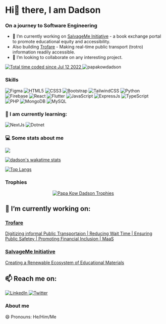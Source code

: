 # Hi👋 there, I am Dadson
### On a journey to Software Engineering
<ul>
  <li>
    🔭 I’m currently working on <a href="https://salvage-me.vercel.app/">SalvageMe Initiative</a> - a book exchange portal to promote educational equity and accessibility.
  </li>
  <li>
     Also building <a href="https://play.google.com/store/apps/details?id=com.aimscommunity.trofare&hl=en_US">Trofare</a> - Making real-time public transport (trotro) information readily accessible.
  </li>
  <li>
    👯 I’m looking to collaborate on any interesting project.
  </li>
</ul>
<p>
  <a href="https://wakatime.com/@f2284d1e-efa6-4e55-b341-58ef51685895">
    <img src="https://wakatime.com/badge/user/f2284d1e-efa6-4e55-b341-58ef51685895.svg" alt="Total time coded since Jul 12 2022" />
  </a>
  <a>
    <img src="https://komarev.com/ghpvc/?username=papakowdadson&label=Profile%20views&color=0e75b6&style=flat" alt="papakowdadson" />
  </a>
</p>

### Skills
<p>
<!--
<img  alt="Adobe Photoshop" src="https://img.shields.io/badge/adobe%20photoshop-%2331A8FF.svg?style=for-the-badge&logo=adobe%20photoshop&logoColor=white"/>
-->
<img  alt="Figma" src="https://img.shields.io/badge/figma-%23F24E1E.svg?style=for-the-badge&logo=figma&logoColor=white"/>

<img  alt="HTML5" src="https://img.shields.io/badge/html5-%23E34F26.svg?style=for-the-badge&logo=html5&logoColor=white"/>

<img  alt="CSS3" src="https://img.shields.io/badge/css3-%231572B6.svg?style=for-the-badge&logo=css3&logoColor=white"/>

<img  alt="Bootstrap" src="https://img.shields.io/badge/bootstrap-%23563D7C.svg?style=for-the-badge&logo=bootstrap&logoColor=white"/>

<img  alt="TailwindCSS" src="https://img.shields.io/badge/tailwindcss-%23563D7C.svg?style=for-the-badge&logo=tailwindcss&logoColor=white"/>

<img  alt="Python" src="https://img.shields.io/badge/python-3670A0?style=for-the-badge&logo=python&logoColor=ffdd54"/>

<img  alt="Firebase" src="https://img.shields.io/badge/firebase-%23039BE5.svg?style=for-the-badge&logo=firebase"/>
  
<img  alt="React" src="https://img.shields.io/badge/react-%2320232a.svg?style=for-the-badge&logo=react&logoColor=%2361DAFB"/>

<img  alt="Flutter" src="https://img.shields.io/badge/flutter-%23563D7C.svg?style=for-the-badge&logo=flutter&logoColor=white"/>

<img alt="JavaScript" src="https://img.shields.io/badge/javascript-%23323330.svg?style=for-the-badge&logo=javascript&logoColor=%23F7DF1E"/>
<img  alt="ExpressJs" src="https://img.shields.io/badge/expressjs-%2320232a.svg?style=for-the-badge&logo=express&logoColor=%2361DAFB"/>
<img  alt="TypeScript" src="https://img.shields.io/badge/TypeScript-%2320232a.svg?style=for-the-badge&logo=TypeScript&logoColor=%2361DAFB"/>
<img  alt="PHP" src="https://img.shields.io/badge/PHP-%2320232a.svg?style=for-the-badge&logo=PHP&logoColor=%2361DAFB"/>
<img  alt="MongoDB" src="https://img.shields.io/badge/MongoDB-%2320232a.svg?style=for-the-badge&logo=MongoDB&logoColor=%2361DAFB"/>
<img  alt="MySQL" src="https://img.shields.io/badge/mysql-%2300f.svg?style=for-the-badge&logo=mysql&logoColor=white"/>
  
</p>


### 🌱 I am currently learning: 
<p>
<img  alt="NextJs" src="https://img.shields.io/badge/NextJS-%2320232a.svg?style=for-the-badge&logo=next&logoColor=%2361DAFB"/>
<img  alt="Dotnet" src="https://img.shields.io/badge/Dotnet-%2320232a.svg?style=for-the-badge&logo=dotnet&logoColor=%2361DAFB"/>
</p>

### 💻 Some stats about me
<p>
<img   src="https://github-readme-stats-sigma-five.vercel.app/api?username=papakowdadson&show_icons=true&theme=radical"/>
<!-- <img src="https://github-readme-stats.vercel.app/api/top-langs/?username=pee47kay&layout=compact"/> -->
</p>
<p>
  
  [![dadson's wakatime stats](https://github-readme-stats.vercel.app/api/wakatime?username=papakowdadson&count_private=true&theme=cobalt&langs_count=10)](https://github.com/papakowdadson)

  [![Top Langs](https://github-readme-stats-sigma-five.vercel.app/api/top-langs/?username=papakowdadson&lang_count=10&theme=cobalt)](https://github.com/papakowdadson)

</p>

### Trophies
<p align="center"><a href="https://github.com/ryo-ma/github-profile-trophy"><img src="https://github-profile-trophy.vercel.app/?username=papakowdadson&theme=onedark" alt="Papa Kow Dadson Trophies" /></a> </p>


## 🔭 I’m currently working on:
<a href="https://play.google.com/store/apps/details?id=com.aimscommunity.trofare&hl=en_US">
  <h3>Trofare</h3>
  <p>Digitizing informal Public Transportaion | Reducing Wait Time | Ensuring Public Safetey | Promoting Financial Inclusion | MaaS </p>
</a>

<a href="https://salvage-me.vercel.app/">
  <h3>SalvageMe Initiative</h3>
  <p> Creating a Renewable Ecosystem of Educational Materials </p>
</a>



## 📫 Reach me on:
<a href="https://www.linkedin.com/in/papa-kow-dadson-57b80b182">
  <img alt=LinkedIn src="https://img.shields.io/badge/linkedin-%230077B5.svg?style=for-the-badge&logo=linkedin&logoColor=white"/>
</a>
<a href="https://twitter.com/papadadson56">
  <img alt=Twitter src="https://img.shields.io/badge/Twitter-%231DA1F2.svg?style=for-the-badge&logo=Twitter&logoColor=white"/>
</a>


### About me
😄 Pronouns: He/Him/Me

<!--
**pee47kay/pee47kay** is a ✨ _special_ ✨ repository because its `README.md` (this file) appears on your GitHub profile.

Here are some ideas to get you started:

- 🔭 I’m currently working on ...
- 🌱 I’m currently learning ...
- 👯 I’m looking to collaborate on ...
- 🤔 I’m looking for help with ...
- 💬 Ask me about ...
- 📫 How to reach me: ...
- 😄 Pronouns: ...
- ⚡ Fun fact: ...
-->

